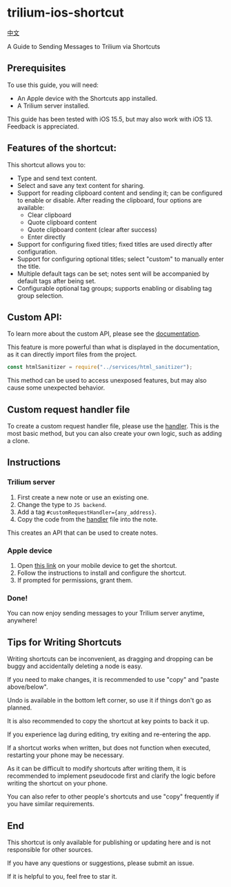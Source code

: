 # trilium-ios-shortcut

[中文](./README.zh_cn.md)

A Guide to Sending Messages to Trilium via Shortcuts

## Prerequisites

To use this guide, you will need: 

- An Apple device with the Shortcuts app installed.
- A Trilium server installed.

This guide has been tested with iOS 15.5, but may also work with iOS 13. Feedback is appreciated. 

## Features of the shortcut:

 This shortcut allows you to: 

- Type and send text content.
- Select and save any text content for sharing.
- Support for reading clipboard content and sending it; can be configured to enable or disable. After reading the clipboard, four options are available:
  - Clear clipboard
  - Quote clipboard content
  - Quote clipboard content (clear after success)
  - Enter directly
- Support for configuring fixed titles; fixed titles are used directly after configuration.
- Support for configuring optional titles; select "custom" to manually enter the title.
- Multiple default tags can be set; notes sent will be accompanied by default tags after being set.
- Configurable optional tag groups; supports enabling or disabling tag group selection.

## Custom API:

To learn more about the custom API, please see the [documentation](https://github.com/zadam/trilium/wiki/Custom-request-handler). 

This feature is more powerful than what is displayed in the documentation, as it can directly import files from the project.

```js
const htmlSanitizer = require("../services/html_sanitizer");
```

This method can be used to access unexposed features, but may also cause some unexpected behavior.

## Custom request handler file

 To create a custom request handler file, please use the [handler](./handler.js). This is the most basic method, but you can also create your own logic, such as adding a clone. 

## Instructions

### Trilium server

1. First create a new note or use an existing one.
2. Change the type to `JS backend`.
3. Add a tag `#customRequestHandler={any_address}`.
4. Copy the code from the [handler](./handler.js) file into the note.

This creates an API that can be used to create notes.

### Apple device

1. Open [this link]() on your mobile device to get the shortcut.
2. Follow the instructions to install and configure the shortcut.
3. If prompted for permissions, grant them.

### Done!

You can now enjoy sending messages to your Trilium server anytime, anywhere!

## Tips for Writing Shortcuts

Writing shortcuts can be inconvenient, as dragging and dropping can be buggy and accidentally deleting a node is easy.

If you need to make changes, it is recommended to use "copy" and "paste above/below".

Undo is available in the bottom left corner, so use it if things don't go as planned.

It is also recommended to copy the shortcut at key points to back it up.

If you experience lag during editing, try exiting and re-entering the app.

If a shortcut works when written, but does not function when executed, restarting your phone may be necessary.

As it can be difficult to modify shortcuts after writing them, it is recommended to implement pseudocode first and clarify the logic before writing the shortcut on your phone.

You can also refer to other people's shortcuts and use "copy" frequently if you have similar requirements.

## End

This shortcut is only available for publishing or updating here and is not responsible for other sources.

If you have any questions or suggestions, please submit an issue.

If it is helpful to you, feel free to star it.
